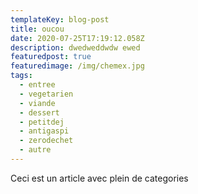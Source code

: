 ```yaml
---
templateKey: blog-post
title: oucou
date: 2020-07-25T17:19:12.058Z
description: dwedweddwdw ewed
featuredpost: true
featuredimage: /img/chemex.jpg
tags:
  - entree
  - vegetarien
  - viande
  - dessert
  - petitdej
  - antigaspi
  - zerodechet
  - autre
---
```


Ceci est un article avec plein de categories
